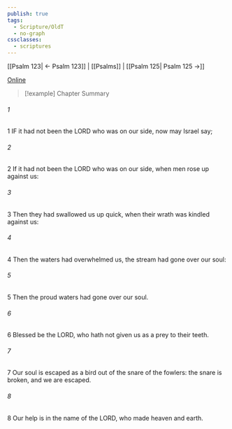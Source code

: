 ```yaml
---
publish: true
tags:
  - Scripture/OldT
  - no-graph
cssclasses:
  - scriptures
---
```

[[Psalm 123| ← Psalm 123]] | [[Psalms]] | [[Psalm 125| Psalm 125 →]]

[Online](https://churchofjesuschrist.org/study/scriptures/ot/ps/124?lang=eng)

>[!example] Chapter Summary
>
###### 1
1 IF it had not been the LORD who was on our side, now may Israel say;
###### 2
2 If it had not been the LORD who was on our side, when men rose up against us:
###### 3
3 Then they had swallowed us up quick, when their wrath was kindled against us:
###### 4
4 Then the waters had overwhelmed us, the stream had gone over our soul:
###### 5
5 Then the proud waters had gone over our soul.
###### 6
6 Blessed be the LORD, who hath not given us as a prey to their teeth.
###### 7
7 Our soul is escaped as a bird out of the snare of the fowlers: the snare is broken, and we are escaped.
###### 8
8 Our help is in the name of the LORD, who made heaven and earth.



